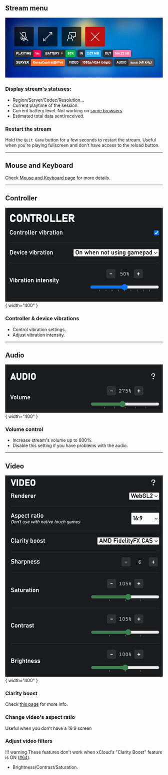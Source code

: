 ## Stream menu
![Stream menu](images/stream-menu.png)

### Display stream's statuses:  
- Region/Server/Codec/Resolution...  
- Current playtime of the session.  
- Current battery level. Not working on [some browsers](https://caniuse.com/battery-status).  
- Estimated total data sent/received.  

### Restart the stream
Hold the `Quit Game` button for a few seconds to restart the stream. Useful when you're playing fullscreen and don't have access to the reload button.

---
## Mouse and Keyboard
Check [Mouse and Keyboard page](mouse-and-keyboard.md) for more details.

---
## Controller
![Controller settings](images/controller-settings.png){ width="400" }

### Controller & device vibrations
  - Control vibration settings.  
  - Adjust vibration intensity.  

---
## Audio

![Audio settings](images/audio-settings.png){ width="400" }

### Volume control
- Increase stream's volume up to 600%.  
- Disable this setting if you have problems with the audio.  

---
## Video
![Video settings](images/video-settings.png){ width="400" }

### Clarity boost

Check [this page](clarity-boost.md) for more info.

### Change video's aspect ratio
Useful when you don't have a 16:9 screen

### Adjust video filters
!!! warning
    These features don't work when xCloud's "Clarity Boost" feature is ON ([#64](https://github.com/redphx/better-xcloud/issues/64)).  

- Brightness/Contrast/Saturation.  

